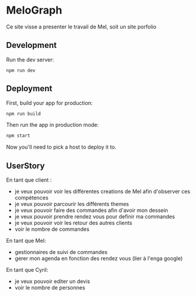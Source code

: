 # MeloGraph

Ce site visse a presenter le travail de Mel, soit un site porfolio

## Development

Run the dev server:

```shellscript
npm run dev
```

## Deployment

First, build your app for production:

```sh
npm run build
```

Then run the app in production mode:

```sh
npm start
```

Now you'll need to pick a host to deploy it to.

## UserStory

En tant que client :

- je veux pouvoir voir les différentes creations de Mel afin d'observer ces compétences
- je veux pouvoir parcourir les différents themes
- je veux pouvoir faire des commandes afin d'avoir mon dessein
- je veux pouvoir prendre rendez vous pour definir ma commandes
- je veux pouvoir voir les retour des autres clients
- voir le nombre de commandes

En tant que Mel:

- gestionnaires de suivi de commandes
- gerer mon agenda en fonction des rendez vous (lier à l'enga google)

En tant que Cyril:

- je veux pouvoir editer un devis
- voir le nombre de personnes

